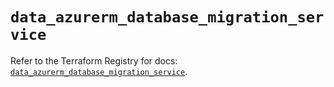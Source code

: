 # `data_azurerm_database_migration_service`

Refer to the Terraform Registry for docs: [`data_azurerm_database_migration_service`](https://registry.terraform.io/providers/hashicorp/azurerm/4.13.0/docs/data-sources/database_migration_service).
